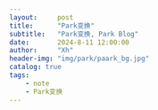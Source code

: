 ```yaml
---
layout:     post
title:      "Park变换"
subtitle:   "Park变换, Park Blog"
date:       2024-8-11 12:00:00
author:     "Xh"
header-img: "img/park/paark_bg.jpg"
catalog: true
tags:
    - note
    - Park变换
---
```


